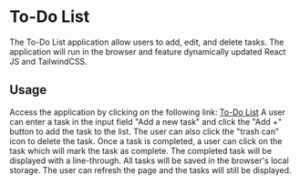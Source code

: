 # To-Do List

The To-Do List application allow users to add, edit, and delete tasks. The application will run in the browser and feature dynamically updated React JS and TailwindCSS.


## Usage

Access the application by clicking on the following link: [To-Do List](https://to-do-list-indol-delta.vercel.app/) A user can enter a task in the input field "Add a new task" and click the "Add +" button to add the task to the list. The user can also click the "trash can" icon to delete the task. Once a task is completed, a user can click on the task which will mark the task as complete. The completed task will be displayed with a line-through. All tasks will be saved in the browser's local storage. The user can refresh the page and the tasks will still be displayed.





